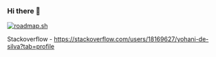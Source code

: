 ### Hi there 👋

<!--
**DeSilva-AlphaTech/Desilva-AlphaTech** is a ✨ _special_ ✨ repository because its `README.md` (this file) appears on your GitHub profile.

Here are some ideas to get you started:

- 🔭 I’m currently working on ...
- 🌱 I’m currently learning ...
- 👯 I’m looking to collaborate on ...
- 🤔 I’m looking for help with ...
- 💬 Ask me about ...
- 📫 How to reach me: ...
- 😄 Pronouns: ...
- ⚡ Fun fact: ...
-->
[![roadmap.sh](https://api.roadmap.sh/v1-badge/tall/64c4926b52c1335d163bb878?variant=dark&roadmaps=python)](https://roadmap.sh)

Stackoverflow - https://stackoverflow.com/users/18169627/yohani-de-silva?tab=profile


